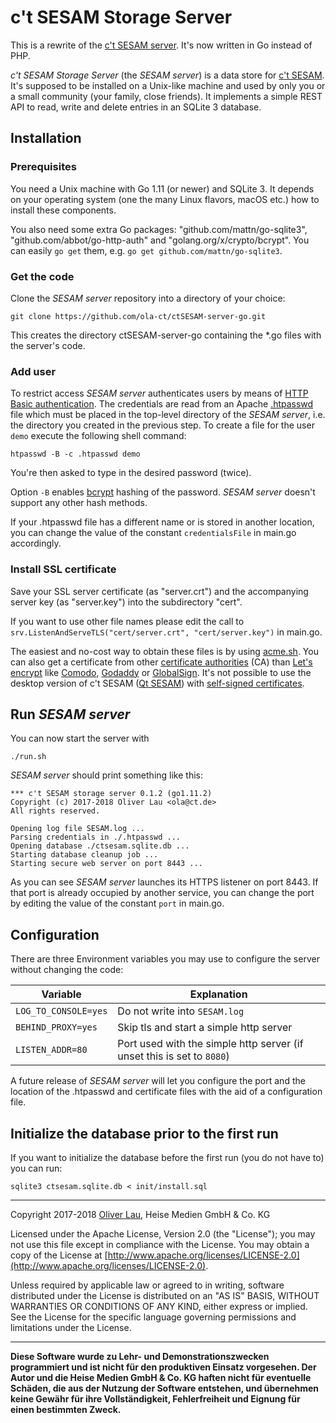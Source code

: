 # c't SESAM Storage Server

This is a rewrite of the [c't SESAM server](https://github.com/ola-ct/ctSESAM-server). It's now written in Go instead of PHP.

_c't SESAM Storage Server_ (the _SESAM server_) is a data store for [c't SESAM](https://github.com/ola-ct/Qt-SESAM). It's supposed to be installed on a Unix-like machine and used by only you or a small community (your family, close friends). It implements a simple REST API to read, write and delete entries in an SQLite 3 database.

## Installation

### Prerequisites

You need a Unix machine with Go 1.11 (or newer) and SQLite 3. It depends on your operating system (one the many Linux flavors, macOS etc.) how to install these components.

You also need some extra Go packages: "github.com/mattn/go-sqlite3", "github.com/abbot/go-http-auth" and "golang.org/x/crypto/bcrypt". You can easily `go get` them, e.g. `go get github.com/mattn/go-sqlite3`.

### Get the code

Clone the _SESAM server_ repository into a directory of your choice:

```
git clone https://github.com/ola-ct/ctSESAM-server-go.git
```

This creates the directory ctSESAM-server-go containing the &ast;.go files with the server's code.

### Add user

To restrict access _SESAM server_ authenticates users by means of [HTTP Basic authentication](https://en.wikipedia.org/wiki/Basic_access_authentication). The credentials are read from an Apache [.htpasswd](https://en.wikipedia.org/wiki/.htpasswd) file which must be placed in the top-level directory of the _SESAM server_, i.e. the directory you created in the previous step. To create a file for the user `demo` execute the following shell command:

```
htpasswd -B -c .htpasswd demo
```

You're then asked to type in the desired password (twice).

Option `-B` enables [bcrypt](https://en.wikipedia.org/wiki/Bcrypt) hashing of the password. _SESAM server_ doesn't support any other hash methods.

If your .htpasswd file has a different name or is stored in another location, you can change the value of the constant `credentialsFile` in main.go accordingly.

### Install SSL certificate

Save your SSL server certificate (as "server.crt") and the accompanying server key (as "server.key") into the subdirectory "cert".

If you want to use other file names please edit the call to `srv.ListenAndServeTLS("cert/server.crt", "cert/server.key")` in main.go.

The easiest and no-cost way to obtain these files is by using [acme.sh](https://github.com/Neilpang/acme.sh). You can also get a certificate from other [certificate authorities](https://en.wikipedia.org/wiki/Certificate_authority) (CA) than [Let's encrypt](https://letsencrypt.org/) like [Comodo](https://www.comodo.com/), [Godaddy](https://www.godaddy.com/web-security/ssl-certificate) or [GlobalSign](https://www.globalsign.com/en/ssl/). It's not possible to use the desktop version of c't SESAM ([Qt SESAM](https://github.com/ola-ct/Qt-SESAM)) with [self-signed certificates](https://en.wikipedia.org/wiki/Self-signed_certificate).

## Run _SESAM server_

You can now start the server with

```
./run.sh
```

_SESAM server_ should print something like this:

```
*** c't SESAM storage server 0.1.2 (go1.11.2)
Copyright (c) 2017-2018 Oliver Lau <ola@ct.de>
All rights reserved.

Opening log file SESAM.log ...
Parsing credentials in ./.htpasswd ...
Opening database ./ctsesam.sqlite.db ...
Starting database cleanup job ...
Starting secure web server on port 8443 ...
```

As you can see _SESAM server_ launches its HTTPS listener on port 8443. If that port is already occupied by another service, you can change the port by editing the value of the constant `port` in main.go.

## Configuration

There are three Environment variables you may use to configure the server without changing the code:

| Variable | Explanation |
|----------|-------------|
| `LOG_TO_CONSOLE=yes` | Do not write into `SESAM.log` |
| `BEHIND_PROXY=yes` | Skip tls and start a simple http server |
| `LISTEN_ADDR=80` | Port used with the simple http server (if unset this is set to `8080`) |

A future release of _SESAM server_ will let you configure the port and the location of the .htpasswd and certificate files with the aid of a configuration file.

## Initialize the database prior to the first run

If you want to initialize the database before the first run (you do not have to) you can run:
```shell
sqlite3 ctsesam.sqlite.db < init/install.sql
```

---

Copyright 2017-2018 [Oliver Lau](mailto:ola@ct.de), Heise Medien GmbH & Co. KG

Licensed under the Apache License, Version 2.0 (the "License"); you may not use this file except in compliance with the License. You may obtain a copy of the License at [http://www.apache.org/licenses/LICENSE-2.0](http://www.apache.org/licenses/LICENSE-2.0).

Unless required by applicable law or agreed to in writing, software distributed under the License is distributed on an "AS IS" BASIS, WITHOUT WARRANTIES OR CONDITIONS OF ANY KIND, either express or implied. See the License for the specific language governing permissions and limitations under the License.

---

__Diese Software wurde zu Lehr- und Demonstrationszwecken programmiert und ist nicht für den produktiven Einsatz vorgesehen. Der Autor und die Heise Medien GmbH & Co. KG haften nicht für eventuelle Schäden, die aus der Nutzung der Software entstehen, und übernehmen keine Gewähr für ihre Vollständigkeit, Fehlerfreiheit und Eignung für einen bestimmten Zweck.__
